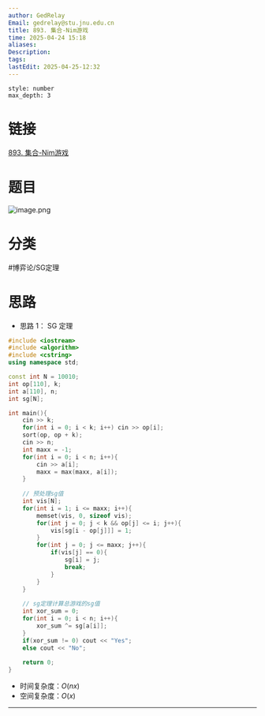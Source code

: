 ```yaml
---
author: GedRelay
Email: gedrelay@stu.jnu.edu.cn
title: 893. 集合-Nim游戏
time: 2025-04-24 15:18
aliases: 
Description: 
tags: 
lastEdit: 2025-04-25-12:32
---
```


```toc
style: number
max_depth: 3
```

# 链接
[893. 集合-Nim游戏](https://www.acwing.com/problem/content/895/) 

# 题目
![image.png](https://ged-pic-bed.oss-cn-guangzhou.aliyuncs.com/img/202504241518232.png)


# 分类
#博弈论/SG定理 

# 思路
- 思路 1：
SG 定理

```cpp
#include <iostream>
#include <algorithm>
#include <cstring>
using namespace std;

const int N = 10010;
int op[110], k;
int a[110], n;
int sg[N];

int main(){
    cin >> k;
    for(int i = 0; i < k; i++) cin >> op[i];
    sort(op, op + k);
    cin >> n;
    int maxx = -1;
    for(int i = 0; i < n; i++){
        cin >> a[i];
        maxx = max(maxx, a[i]);
    }
    
    // 预处理sg值
    int vis[N];
    for(int i = 1; i <= maxx; i++){
        memset(vis, 0, sizeof vis);
        for(int j = 0; j < k && op[j] <= i; j++){
            vis[sg[i - op[j]]] = 1;
        }
        for(int j = 0; j <= maxx; j++){
            if(vis[j] == 0){
                sg[i] = j;
                break;
            }
        }
    }
    
    // sg定理计算总游戏的sg值
    int xor_sum = 0;
    for(int i = 0; i < n; i++){
        xor_sum ^= sg[a[i]];
    }
    if(xor_sum != 0) cout << "Yes";
    else cout << "No";
    
    return 0;
}
```


- 时间复杂度：${O\left( nx \right)  }$ 
- 空间复杂度：${O\left( x \right)  }$ 


---

